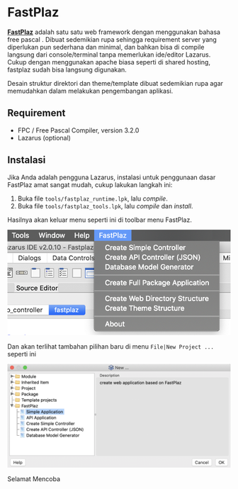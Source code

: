 
# FastPlaz

**[FastPlaz](https://www.fastplaz.com)** adalah satu satu web framework dengan menggunakan bahasa  free pascal  . Dibuat sedemikian rupa sehingga requirement server yang diperlukan pun sederhana dan minimal, dan bahkan bisa di  compile  langsung dari console/terminal tanpa memerlukan ide/editor  Lazarus. Cukup dengan menggunakan  apache  biasa seperti di shared hosting, fastplaz sudah bisa langsung digunakan.

Desain struktur direktori dan theme/template dibuat sedemikian rupa agar memudahkan dalam melakukan pengembangan aplikasi. 



## Requirement

* FPC / Free Pascal Compiler, version 3.2.0
* Lazarus (optional)


## Instalasi

Jika Anda adalah pengguna Lazarus, instalasi untuk penggunaan dasar FastPlaz amat sangat mudah, cukup lakukan langkah ini:

1. Buka file `tools/fastplaz_runtime.lpk`, lalu *compile*.
2. Buka file `tools/fastplaz_tools.lpk`, lalu *compile* dan *install*.

Hasilnya akan keluar menu seperti ini di toolbar menu FastPlaz.

![menu](docs/images/menu.png)

Dan akan terlihat tambahan pilihan baru di menu `File|New Project ...` seperti ini

![menu](docs/images/menu-new-project.png)


Selamat Mencoba


